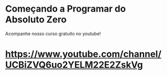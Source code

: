 #  Começando a Programar do Absoluto Zero
Acompanhe nosso curso gratuíto no youtube!

# https://www.youtube.com/channel/UCBiZVQ6uo2YELM22E2ZskVg
